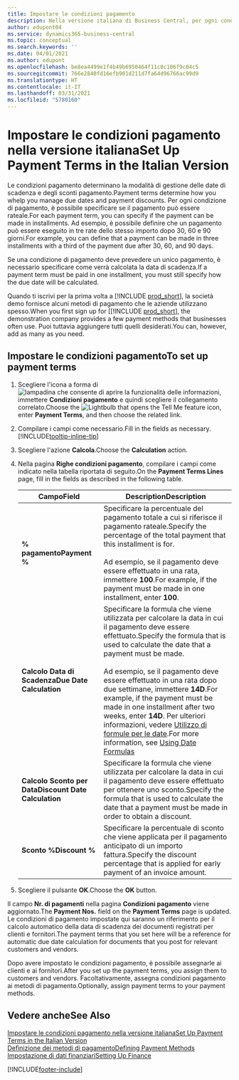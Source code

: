 ```yaml
---
title: Impostare le condizioni pagamento
description: Nella versione italiana di Business Central, per ogni condizione pagamento, è possibile specificare se il pagamento può essere rateizzato.
author: edupont04
ms.service: dynamics365-business-central
ms.topic: conceptual
ms.search.keywords: ''
ms.date: 04/01/2021
ms.author: edupont
ms.openlocfilehash: be8ea4499e1f4b49b6950464f11c0c106f9c04c5
ms.sourcegitcommit: 766e2840fd16efb901d211d7fa64d96766ac99d9
ms.translationtype: HT
ms.contentlocale: it-IT
ms.lasthandoff: 03/31/2021
ms.locfileid: "5780160"
---
```

# <a name="set-up-payment-terms-in-the-italian-version"></a><span data-ttu-id="a4c90-103">Impostare le condizioni pagamento nella versione italiana</span><span class="sxs-lookup"><span data-stu-id="a4c90-103">Set Up Payment Terms in the Italian Version</span></span>

<span data-ttu-id="a4c90-104">Le condizioni pagamento determinano la modalità di gestione delle date di scadenza e degli sconti pagamento.</span><span class="sxs-lookup"><span data-stu-id="a4c90-104">Payment terms determine how you whelp you manage due dates and payment discounts.</span></span> <span data-ttu-id="a4c90-105">Per ogni condizione di pagamento, è possibile specificare se il pagamento può essere rateale.</span><span class="sxs-lookup"><span data-stu-id="a4c90-105">For each payment term, you can specify if the payment can be made in installments.</span></span> <span data-ttu-id="a4c90-106">Ad esempio, è possibile definire che un pagamento può essere eseguito in tre rate dello stesso importo dopo 30, 60 e 90 giorni.</span><span class="sxs-lookup"><span data-stu-id="a4c90-106">For example, you can define that a payment can be made in three installments with a third of the payment due after 30, 60, and 90 days.</span></span>  

<span data-ttu-id="a4c90-107">Se una condizione di pagamento deve prevedere un unico pagamento, è necessario specificare come verrà calcolata la data di scadenza.</span><span class="sxs-lookup"><span data-stu-id="a4c90-107">If a payment term must be paid in one installment, you must still specify how the due date will be calculated.</span></span>  

<span data-ttu-id="a4c90-108">Quando ti iscrivi per la prima volta a [!INCLUDE [prod_short](../../includes/prod_short.md)], la società demo fornisce alcuni metodi di pagamento che le aziende utilizzano spesso.</span><span class="sxs-lookup"><span data-stu-id="a4c90-108">When you first sign up for [[!INCLUDE [prod_short](../../includes/prod_short.md)], the demonstration company provides a few payment methods that businesses often use.</span></span> <span data-ttu-id="a4c90-109">Puoi tuttavia aggiungere tutti quelli desiderati.</span><span class="sxs-lookup"><span data-stu-id="a4c90-109">You can, however, add as many as you need.</span></span>

## <a name="to-set-up-payment-terms"></a><span data-ttu-id="a4c90-110">Impostare le condizioni pagamento</span><span class="sxs-lookup"><span data-stu-id="a4c90-110">To set up payment terms</span></span>

1. <span data-ttu-id="a4c90-111">Scegliere l'icona a forma di ![lampadina che consente di aprire la funzionalità delle informazioni](../../media/ui-search/search_small.png "Informazioni sull'operazione che si desidera eseguire"), immettere **Condizioni pagamento** e quindi scegliere il collegamento correlato.</span><span class="sxs-lookup"><span data-stu-id="a4c90-111">Choose the ![Lightbulb that opens the Tell Me feature](../../media/ui-search/search_small.png "Tell me what you want to do") icon, enter **Payment Terms**, and then choose the related link.</span></span>  
2. <span data-ttu-id="a4c90-112">Compilare i campi come necessario.</span><span class="sxs-lookup"><span data-stu-id="a4c90-112">Fill in the fields as necessary.</span></span> [!INCLUDE[tooltip-inline-tip](../../includes/tooltip-inline-tip_md.md)]  
3. <span data-ttu-id="a4c90-113">Scegliere l'azione **Calcola**.</span><span class="sxs-lookup"><span data-stu-id="a4c90-113">Choose the **Calculation** action.</span></span>  
4. <span data-ttu-id="a4c90-114">Nella pagina **Righe condizioni pagamento**, compilare i campi come indicato nella tabella riportata di seguito.</span><span class="sxs-lookup"><span data-stu-id="a4c90-114">On the **Payment Terms Lines** page, fill in the fields as described in the following table.</span></span>  

    |<span data-ttu-id="a4c90-115">Campo</span><span class="sxs-lookup"><span data-stu-id="a4c90-115">Field</span></span>|<span data-ttu-id="a4c90-116">Description</span><span class="sxs-lookup"><span data-stu-id="a4c90-116">Description</span></span>|  
    |---------------------------------|---------------------------------------|  
    |<span data-ttu-id="a4c90-117">**% pagamento**</span><span class="sxs-lookup"><span data-stu-id="a4c90-117">**Payment %**</span></span>|<span data-ttu-id="a4c90-118">Specificare la percentuale del pagamento totale a cui si riferisce il pagamento rateale.</span><span class="sxs-lookup"><span data-stu-id="a4c90-118">Specify the percentage of the total payment that this installment is for.</span></span><br /><br /> <span data-ttu-id="a4c90-119">Ad esempio, se il pagamento deve essere effettuato in una rata, immettere **100**.</span><span class="sxs-lookup"><span data-stu-id="a4c90-119">For example, if the payment must be made in one installment, enter **100**.</span></span>|  
    |<span data-ttu-id="a4c90-120">**Calcolo Data di Scadenza**</span><span class="sxs-lookup"><span data-stu-id="a4c90-120">**Due Date Calculation**</span></span>|<span data-ttu-id="a4c90-121">Specificare la formula che viene utilizzata per calcolare la data in cui il pagamento deve essere effettuato.</span><span class="sxs-lookup"><span data-stu-id="a4c90-121">Specify the formula that is used to calculate the date that a payment must be made.</span></span><br /><br /> <span data-ttu-id="a4c90-122">Ad esempio, se il pagamento deve essere effettuato in una rata dopo due settimane, immettere **14D**.</span><span class="sxs-lookup"><span data-stu-id="a4c90-122">For example, if the payment must be made in one installment after two weeks, enter **14D**.</span></span> <span data-ttu-id="a4c90-123">Per ulteriori informazioni, vedere [Utilizzo di formule per le date](../../ui-enter-date-ranges.md#using-date-formulas).</span><span class="sxs-lookup"><span data-stu-id="a4c90-123">For more information, see [Using Date Formulas](../../ui-enter-date-ranges.md#using-date-formulas)</span></span>|  
    |<span data-ttu-id="a4c90-124">**Calcolo Sconto per Data**</span><span class="sxs-lookup"><span data-stu-id="a4c90-124">**Discount Date Calculation**</span></span>|<span data-ttu-id="a4c90-125">Specificare la formula che viene utilizzata per calcolare la data in cui il pagamento deve essere effettuato per ottenere uno sconto.</span><span class="sxs-lookup"><span data-stu-id="a4c90-125">Specify the formula that is used to calculate the date that a payment must be made in order to obtain a discount.</span></span>|  
    |<span data-ttu-id="a4c90-126">**Sconto %**</span><span class="sxs-lookup"><span data-stu-id="a4c90-126">**Discount %**</span></span>|<span data-ttu-id="a4c90-127">Specificare la percentuale di sconto che viene applicata per il pagamento anticipato di un importo fattura.</span><span class="sxs-lookup"><span data-stu-id="a4c90-127">Specify the discount percentage that is applied for early payment of an invoice amount.</span></span>|  

5. <span data-ttu-id="a4c90-128">Scegliere il pulsante **OK**.</span><span class="sxs-lookup"><span data-stu-id="a4c90-128">Choose the **OK** button.</span></span>  

<span data-ttu-id="a4c90-129">Il campo **Nr. di pagamenti** nella pagina **Condizioni pagamento** viene aggiornato.</span><span class="sxs-lookup"><span data-stu-id="a4c90-129">The **Payment Nos.** field on the **Payment Terms** page is updated.</span></span> <span data-ttu-id="a4c90-130">Le condizioni di pagamento impostate qui saranno un riferimento per il calcolo automatico della data di scadenza dei documenti registrati per clienti e fornitori.</span><span class="sxs-lookup"><span data-stu-id="a4c90-130">The payment terms that you set here will be a reference for automatic due date calculation for documents that you post for relevant customers and vendors.</span></span>  

<span data-ttu-id="a4c90-131">Dopo avere impostato le condizioni pagamento, è possibile assegnarle ai clienti e ai fornitori.</span><span class="sxs-lookup"><span data-stu-id="a4c90-131">After you set up the payment terms, you assign them to customers and vendors.</span></span> <span data-ttu-id="a4c90-132">Facoltativamente, assegna condizioni pagamento ai metodi di pagamento.</span><span class="sxs-lookup"><span data-stu-id="a4c90-132">Optionally, assign payment terms to your payment methods.</span></span>  

## <a name="see-also"></a><span data-ttu-id="a4c90-133">Vedere anche</span><span class="sxs-lookup"><span data-stu-id="a4c90-133">See Also</span></span>

[<span data-ttu-id="a4c90-134">Impostare le condizioni pagamento nella versione italiana</span><span class="sxs-lookup"><span data-stu-id="a4c90-134">Set Up Payment Terms in the Italian Version</span></span>](../../finance-payment-terms.md)  
[<span data-ttu-id="a4c90-135">Definizione dei metodi di pagamento</span><span class="sxs-lookup"><span data-stu-id="a4c90-135">Defining Payment Methods</span></span>](../../finance-payment-methods.md)  
[<span data-ttu-id="a4c90-136">Impostazione di dati finanziari</span><span class="sxs-lookup"><span data-stu-id="a4c90-136">Setting Up Finance</span></span>](../../finance-setup-finance.md)  


[!INCLUDE[footer-include](../../includes/footer-banner.md)]